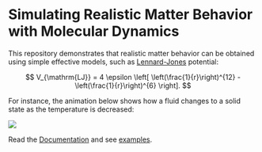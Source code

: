 # Simulating Realistic Matter Behavior with Molecular Dynamics

This repository demonstrates that realistic matter behavior can be obtained using simple effective models, such as [Lennard-Jones](https://en.wikipedia.org/wiki/Lennard-Jones_potential) potential:

$$
V_{\mathrm{LJ}} = 4 \epsilon \left[ \left(\frac{1}{r}\right)^{12} - \left(\frac{1}{r}\right)^{6} \right].
$$

For instance, the animation below shows how a fluid changes to a solid state as the temperature is decreased:

![](https://github.com/aannabe/moldyn/blob/main/examples/animation.gif)

Read the [Documentation](https://aannabe-moldyn.readthedocs.io/en/latest/) and see [examples](https://github.com/aannabe/moldyn/tree/main/examples).
